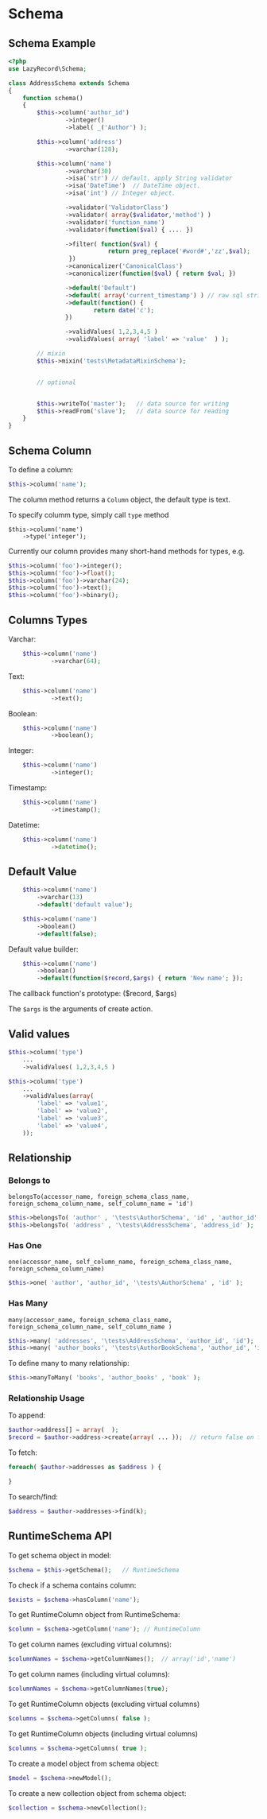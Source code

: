 Schema
======

Schema Example
--------------

```php
<?php
use LazyRecord\Schema;

class AddressSchema extends Schema
{
    function schema()
    {
        $this->column('author_id')
                ->integer()
                ->label( _('Author') );

        $this->column('address')
                ->varchar(128);

        $this->column('name')
                ->varchar(30)
                ->isa('str') // default, apply String validator
                ->isa('DateTime')  // DateTime object.
                ->isa('int') // Integer object.

                ->validator('ValidatorClass')
                ->validator( array($validator,'method') )
                ->validator('function_name')
                ->validator(function($val) { .... })

                ->filter( function($val) {  
                            return preg_replace('#word#','zz',$val);  
                 })
                ->canonicalizer('CanonicalClass')
                ->canonicalizer(function($val) { return $val; })

                ->default('Default')
                ->default( array('current_timestamp') ) // raw sql string
                ->default(function() { 
                        return date('c');
                })

                ->validValues( 1,2,3,4,5 )
                ->validValues( array( 'label' => 'value'  ) );

        // mixin
        $this->mixin('tests\MetadataMixinSchema');


        // optional


        $this->writeTo('master');   // data source for writing
        $this->readFrom('slave');   // data source for reading
    }
}
```

Schema Column
-------------

To define a column:

```php
$this->column('name');
```

The column method returns a `Column` object, the default 
type is text.

To specify columm type, simply call `type` method

```
$this->column('name')
    ->type('integer');
```

Currently our column provides many short-hand methods for types, 
e.g.

```php
$this->column('foo')->integer();
$this->column('foo')->float();
$this->column('foo')->varchar(24);
$this->column('foo')->text();
$this->column('foo')->binary();
```


Columns Types
-------------

Varchar:

```php
    $this->column('name')
            ->varchar(64);
```

Text:

```php
    $this->column('name')
            ->text();
```

Boolean:

```php
    $this->column('name')
            ->boolean();
```

Integer:

```php
    $this->column('name')
            ->integer();
```

Timestamp:

```php
    $this->column('name')
            ->timestamp();
```

Datetime:

```php
    $this->column('name')
            ->datetime();
```

Default Value
-------------

```php
    $this->column('name')
        ->varchar(13)
        ->default('default value');

    $this->column('name')
        ->boolean()
        ->default(false);
```

Default value builder:

```php
    $this->column('name')
        ->boolean()
        ->default(function($record,$args) { return 'New name'; });
```

The callback function's prototype: ($record, $args)

The `$args` is the arguments of create action.

Valid values
------------

```php
$this->column('type')
    ...
    ->validValues( 1,2,3,4,5 )

$this->column('type')
    ...
    ->validValues(array(
        'label' => 'value1',
        'label' => 'value2',
        'label' => 'value3',
        'label' => 'value4',
    ));
```

Relationship
------------

### Belongs to

`belongsTo(accessor_name, foreign_schema_class_name, foreign_schema_column_name, self_column_name = 'id')`

```php
$this->belongsTo( 'author' , '\tests\AuthorSchema', 'id' , 'author_id' );
$this->belongsTo( 'address' , '\tests\AddressSchema', 'address_id' );
```


### Has One

`one(accessor_name, self_column_name, foreign_schema_class_name, foreign_schema_column_name)`

```php
$this->one( 'author', 'author_id', '\tests\AuthorSchema' , 'id' );
```

### Has Many

`many(accessor_name, foreign_schema_class_name, foreign_schema_column_name, self_column_name )`

```php
$this->many( 'addresses', '\tests\AddressSchema', 'author_id', 'id');
$this->many( 'author_books', '\tests\AuthorBookSchema', 'author_id', 'id');
```

To define many to many relationship:

```php
$this->manyToMany( 'books', 'author_books' , 'book' );
```

### Relationship Usage

To append:

```php
$author->address[] = array(  );
$record = $author->address->create(array( ... ));  // return false on failure.
```

To fetch:

```php
foreach( $author->addresses as $address ) {

}
```

To search/find:

```php
$address = $author->addresses->find(k);
```

## RuntimeSchema API

To get schema object in model:

```php
$schema = $this->getSchema();   // RuntimeSchema
```

To check if a schema contains column:

```php
$exists = $schema->hasColumn('name');
```

To get RuntimeColumn object from RuntimeSchema:

```php
$column = $schema->getColumn('name'); // RuntimeColumn
```

To get column names (excluding virtual columns):

```php
$columnNames = $schema->getColumnNames();  // array('id','name')
```

To get column names (including virtual columns):

```php
$columnNames = $schema->getColumnNames(true);
```

To get RuntimeColumn objects (excluding virtual columns)

```php
$columns = $schema->getColumns( false );
```

To get RuntimeColumn objects (including virtual columns)

```php
$columns = $schema->getColumns( true );
```

To create a model object from schema object:

```php
$model = $schema->newModel();
```

To create a new collection object from schema object:

```php
$collection = $schema->newCollection();
```





